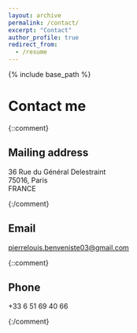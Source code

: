 ```yaml
---
layout: archive
permalink: /contact/
excerpt: "Contact"
author_profile: true
redirect_from:
  - /resume
---
```


{% include base_path %}

Contact me 
=====

{::comment}

## Mailing address

  36 Rue du Général Delestraint <br/>
  75016, Paris <br/>
   FRANCE

{:/comment}

   
## Email

  pierrelouis.benveniste03@gmail.com

{::comment}

## Phone 

  +33 6 51 69 40 66

{:/comment}

    

